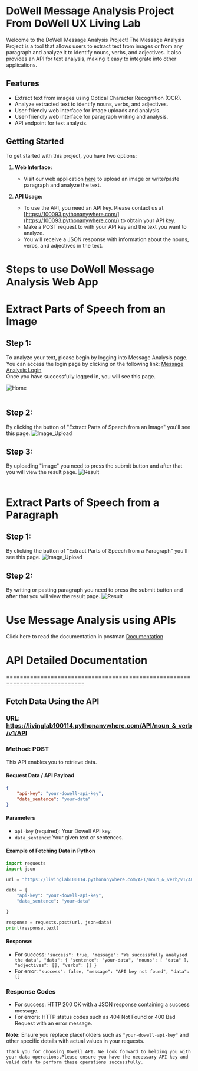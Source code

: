 # DoWell Message Analysis Project From DoWell UX Living Lab

Welcome to the DoWell Message Analysis Project! The Message Analysis Project is a tool that allows users to extract text from images or from any paragraph and analyze it to identify nouns, verbs, and adjectives. It also provides an API for text analysis, making it easy to integrate into other applications.

## Features

- Extract text from images using Optical Character Recognition (OCR).
- Analyze extracted text to identify nouns, verbs, and adjectives.
- User-friendly web interface for image uploads and analysis.
- User-friendly web interface for paragraph writing and analysis.
- API endpoint for text analysis.

## Getting Started

To get started with this project, you have two options:

1. **Web Interface:**

   - Visit our web application [here](https://100093.pythonanywhere.com/) to upload an image or write/paste paragraph and analyze the text.
   
2. **API Usage:**

   - To use the API, you need an API key. Please contact us at [https://100093.pythonanywhere.com/](https://100093.pythonanywhere.com/) to obtain your API key.
   - Make a POST request to with your API key and the text you want to analyze.
   - You will receive a JSON response with information about the nouns, verbs, and adjectives in the text.


# Steps to use DoWell Message Analysis Web App

# Extract Parts of Speech from an Image
## Step 1:
To analyze your text, please begin by logging into Message Analysis page. You can access the login page by clicking on the following link: [Message Analysis Login](https://livinglab100114.pythonanywhere.com/) <br>
Once you have successfully logged in, you will see this page.

![Home](screenshots/home.JPG)
<br>
<br>
## Step 2:
By clicking the button of "Extract Parts of Speech from an Image" you'll see this page.
![Image_Upload](screenshots/upload_img.JPG)
<br>
## Step 3:
By uploading "image" you need to press the submit button and after that you will view the result page.
![Result](screenshots/result_img.JPG)
<br>
<br>

# Extract Parts of Speech from a Paragraph
## Step 1:
By clicking the button of "Extract Parts of Speech from a Paragraph" you'll see this page.
![Image_Upload](screenshots/upload_doc.JPG)
<br>
## Step 2:
By writing or pasting paragraph you need to press the submit button and after that you will view the result page.
![Result](screenshots/result_doc.JPG)
<br>

# Use Message Analysis using APIs
Click here to read the documentation in postman [Documentation](https://documenter.getpostman.com/view/29895764/2s9YXh5NCZ)

# API Detailed Documentation
=============================================================================
## Fetch Data Using the API

### URL: https://livinglab100114.pythonanywhere.com/API/noun_&_verb/v1/API
### Method: POST

This API enables you to retrieve data.

#### Request Data / API Payload

```json
{
    "api-key": "your-dowell-api-key",
    "data_sentence": "your-data"
}
```

#### Parameters

- `api-key` (required): Your Dowell API key.
- `data_sentence`: Your given text or sentences.

#### Example of Fetching Data in Python

```python
import requests
import json

url = "https://livinglab100114.pythonanywhere.com/API/noun_&_verb/v1/API"

data = {
    "api-key": "your-dowell-api-key",
    "data_sentence": "your-data"

}

response = requests.post(url, json=data)
print(response.text)
```

#### Response:

- For success: `"success": true,
    "message": "We successfully analyzed the data",
    "data": {
        "sentence": "your-data",
        "nouns": [
            "data"
        ],
        "adjectives": [],
        "verbs": []
    }`
- For error: `"success": false,
    "message": "API key not found",
    "data": []`

### Response Codes

- For success: HTTP 200 OK with a JSON response containing a success message.
- For errors: HTTP status codes such as 404 Not Found or 400 Bad Request with an error message.

**Note:** Ensure you replace placeholders such as `"your-dowell-api-key"` and other specific details with actual values in your requests.

```
Thank you for choosing Dowell API. We look forward to helping you with your data operations.Please ensure you have the necessary API key and valid data to perform these operations successfully.
